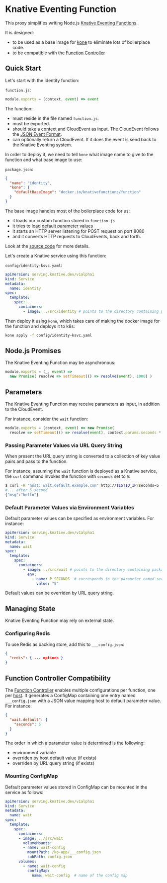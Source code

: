 # Knative Eventing Function

This proxy simplifies writing Node.js [Knative Eventing Functions](https://github.com/knative/eventing/blob/master/docs/spec/interfaces.md#callable).

It is designed:
- to be used as a base image for [kone](https://github.com/ibm/kone) to eliminate lots of boilerplace code.
- to be compatible with the [Function Controller](https://github.com/lionelvillard/knative-functions-controller)

## Quick Start

Let's start with the identity function:

`function.js`:

```js
module.exports = (context, event) => event
```

The function:
- must reside in the file named `function.js`.
- must be exported.
- should take a context and CloudEvent as input. The CloudEvent follows the [JSON Event Format](https://github.com/cloudevents/spec/blob/v1.0/json-format.md#json-event-format-for-cloudevents---version-10).
-  can optionally return a CloudEvent. If it does the event is send back to the Knative Eventing system.

In order to deploy it, we need to tell `kone` what image name to give to the function and what base image to use:

`package.json`:

```json
{
  "name": "identity",
  "kone": {
    "defaultBaseImage": "docker.io/knativefunctions/function"
  }
}
```

The base image handles most of the boilerplace code for us:
- it loads our custom function stored in `function.js`
- it tries to load [default parameter values](#default_parameter_value)
- it starts an HTTP server listening for POST request on port 8080
- and it converts HTTP requests to CloudEvents, back and forth.

Look at the [source code](../../src/function) for more details.

Let's create a Knative service using this function:

`config/identity-ksvc.yaml`:

```yaml
apiVersion: serving.knative.dev/v1alpha1
kind: Service
metadata:
  name: identity
spec:
  template:
    spec:
      containers:
        - image: ../src/identity # points to the directory containing package.json
```

Then deploy it using `kone`, which takes care of making the docker image for the function and  deploys it to k8s:

```sh
kone apply -f config/identity-ksvc.yaml
```

## Node.js Promises

The Knative Eventing Function may be asynchronous:

```js
module.exports = (_, event) =>
  new Promise( resolve => setTimeout(() => resolve(event), 1000) )
```

## Parameters

The Knative Eventing Function may receive parameters as input, in addition to the CloudEvent.

For instance, consider the `wait` function:

```js
module.exports = (context, event) => new Promise(
  resolve => setTimeout(() => resolve(event), context.params.seconds * 1000) )
```

### Passing Parameter Values via URL Query String

When present the URL query string is converted to a collection of key value pairs and pass to the function.

For instance, assuming the `wait` function is deployed as a Knative service, the `curl` command invokes the function
with `seconds` set to `5`:

```sh
$ curl -H "host: wait.default.example.com" http://$ISTIO_IP?seconds=5 -d '{"msg": "hello"}'
#... after 5 second
{"msg":"hello"}
```

### Default Parameter Values via Environment Variables

Default parameter values can be specified as environment variables. For instance:

```yaml
apiVersion: serving.knative.dev/v1alpha1
kind: Service
metadata:
  name: wait
spec:
  template:
    spec:
      containers:
        - image: ../src/wait # points to the directory containing package.json
          env:
            - name: P_SECONDS  # corresponds to the parameter named seconds
              value: "5"
```

Default values can be overriden by URL query string.

## Managing State

Knative Eventing Function may rely on external state.

### Configuring Redis

To use Redis as backing store, add this to `___config.json`:

```json
{
  "redis": { ... options }
}
```

## Function Controller Compatibility

The [Function Controller](https://github.com/lionelvillard/knative-functions-controller) enables multiple configurations per
function, one per [host](https://developer.mozilla.org/en-US/docs/Web/HTTP/Headers/Host). It generates a ConfigMap containing one
entry named `___config.json` with a JSON value mapping host to default parameter value. For instance:

```json
{
  "wait.default": {
    "seconds": 5
  }
}
```

The order in which a parameter value is determined is the following:
- environment variable
- overriden by host default value (if exists)
- overriden by URL query string (if exists)


### Mounting ConfigMap

Default parameter values stored in ConfigMap can be mounted in the service as follows:

```yaml
apiVersion: serving.knative.dev/v1alpha1
kind: Service
metadata:
  name: wait
spec:
  template:
    spec:
      containers:
      - image: ../src/wait
        volumeMounts:
        - name: wait-config
          mountPath: /ko-app/___config.json
          subPath: config.json
      volumes:
        - name: wait-config
          configMap:
            name: wait-config  # name of the config map
```





